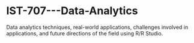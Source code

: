 # IST-707---Data-Analytics
Data analytics techniques, real-world applications, challenges involved in applications, and future directions of the field using R/R Studio. 
